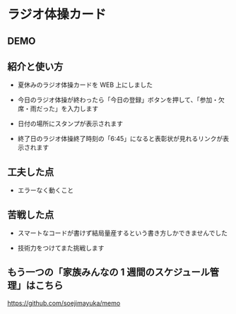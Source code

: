 # ラジオ体操カード

## DEMO

## 紹介と使い方

- 夏休みのラジオ体操カードを WEB 上にしました

- 今日のラジオ体操が終わったら「今日の登録」ボタンを押して、「参加・欠席・雨だった」を入力します

- 日付の場所にスタンプが表示されます

- 終了日のラジオ体操終了時刻の「6:45」になると表彰状が見れるリンクが表示されます

## 工夫した点

- エラーなく動くこと

## 苦戦した点

- スマートなコードが書けず結局量産するという書き方しかできませんでした

- 技術力をつけてまた挑戦します

## もう一つの「家族みんなの 1 週間のスケジュール管理」はこちら

https://github.com/soejimayuka/memo
